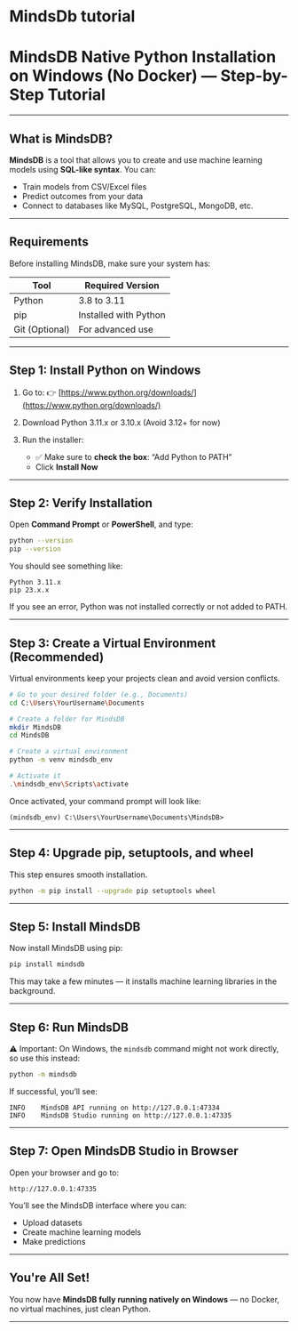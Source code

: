 # MindsDb tutorial


# MindsDB Native Python Installation on Windows (No Docker) — Step-by-Step Tutorial

---

## What is MindsDB?

**MindsDB** is a tool that allows you to create and use machine learning models using **SQL-like syntax**. You can:

- Train models from CSV/Excel files
- Predict outcomes from your data
- Connect to databases like MySQL, PostgreSQL, MongoDB, etc.

---

## Requirements

Before installing MindsDB, make sure your system has:

| Tool                | Required Version      |
| ------------------- | --------------------- |
| Python              | 3.8 to 3.11           |
| pip                 | Installed with Python |
| Git (Optional)      | For advanced use      |

---

## Step 1: Install Python on Windows

1. Go to: 👉 [https://www.python.org/downloads/](https://www.python.org/downloads/)
2. Download Python 3.11.x or 3.10.x (Avoid 3.12+ for now)
3. Run the installer:

   - ✅ Make sure to **check the box**: “Add Python to PATH”
   - Click **Install Now**

---

## Step 2: Verify Installation

Open **Command Prompt** or **PowerShell**, and type:

```bash
python --version
pip --version
```

You should see something like:

```
Python 3.11.x
pip 23.x.x
```

If you see an error, Python was not installed correctly or not added to PATH.

---

## Step 3: Create a Virtual Environment (Recommended)

Virtual environments keep your projects clean and avoid version conflicts.

```bash
# Go to your desired folder (e.g., Documents)
cd C:\Users\YourUsername\Documents

# Create a folder for MindsDB
mkdir MindsDB
cd MindsDB

# Create a virtual environment
python -m venv mindsdb_env

# Activate it
.\mindsdb_env\Scripts\activate
```

Once activated, your command prompt will look like:

```
(mindsdb_env) C:\Users\YourUsername\Documents\MindsDB>
```

---

## Step 4: Upgrade pip, setuptools, and wheel

This step ensures smooth installation.

```bash
python -m pip install --upgrade pip setuptools wheel
```

---

## Step 5: Install MindsDB

Now install MindsDB using pip:

```bash
pip install mindsdb
```

This may take a few minutes — it installs machine learning libraries in the background.

---

## Step 6: Run MindsDB

⚠️ Important: On Windows, the `mindsdb` command might not work directly, so use this instead:

```bash
python -m mindsdb
```

If successful, you’ll see:

```
INFO    MindsDB API running on http://127.0.0.1:47334
INFO    MindsDB Studio running on http://127.0.0.1:47335
```

---

## Step 7: Open MindsDB Studio in Browser

Open your browser and go to:

```
http://127.0.0.1:47335
```

You’ll see the MindsDB interface where you can:

- Upload datasets
- Create machine learning models
- Make predictions

---


## You're All Set!

You now have **MindsDB fully running natively on Windows** — no Docker, no virtual machines, just clean Python. 

---
